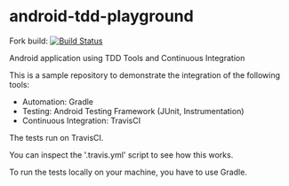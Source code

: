 android-tdd-playground
======================

Fork build: [![Build Status](https://travis-ci.org/apihlaja/android-tdd-playground.png?branch=ap-testing-travis)](https://travis-ci.org/pestrada/android-tdd-playground)

Android application using TDD Tools and Continuous Integration

This is a sample repository to demonstrate the integration of the following tools:

- Automation:             Gradle
- Testing:                Android Testing Framework (JUnit, Instrumentation)
- Continuous Integration: TravisCI

The tests run on TravisCI.

You can inspect the '.travis.yml' script to see how this works.

To run the tests locally on your machine, you have to use Gradle.
